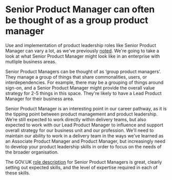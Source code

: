 # Senior Product Manager can often be thought of as a group product manager

Use and implementation of product leadership roles like Senior Product Manager can vary a lot, as we've previously [noted](../product-management-handbook/leadershiproles).
We're going to take a look at what Senior Product Manager might look like in an enterprise with mutliple business areas.

Senior Product Managers can be thought of as ‘group product managers’. They manage a group of things that share commonalities, users, or interdependencies. For example, there may be a grouping of things around sign-on, and a Senior Product Manager might provide the overall value strategy for 2-5 things in this space. They're likely to have a Lead Product Manager for their business area.

Senior Product Manager is an interesting point in our career pathway, as it is the tipping point between product management and product leadership. We’re still expected to work directly within delivery teams, but also expected to work with our Lead Product Manager to influence and support overall strategy for our business unit and our profession. We'll need to maintain our ability to work in a delivery team in the ways we’ve learned as an Associate Product Manager and Product Manager, but increasingly need to develop your product leadership skills in order to focus on the needs of the broader organisation.

The GOV.UK [role description](https://www.gov.uk/government/publications/senior-product-manager-skills-they-need/senior-product-manager-skills-they-need) for Senior Product Managers is great, clearly setting out expected skills, and the level of expertise required in each of these skills.
